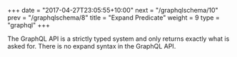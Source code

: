 +++
date = "2017-04-27T23:05:55+10:00"
next = "/graphqlschema/10"
prev = "/graphqlschema/8"
title = "Expand Predicate"
weight = 9
type = "graphql"
+++

The GraphQL API is a strictly typed system and only returns exactly what is asked for. There is no expand syntax in the GraphQL API.
